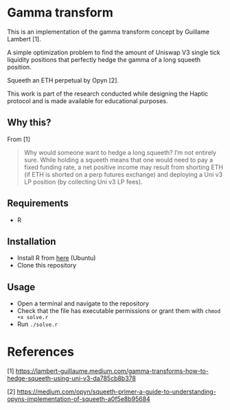 # Gamma transform

This is an implementation of the gamma transform concept by Guillame Lambert [1]. 

A simple optimization problem to find the amount of Uniswap V3 single tick liquidity positions that perfectly hedge the gamma of a long squeeth position.

Squeeth an ETH perpetual by Opyn [2].  

This work is part of the research conducted while designing the Haptic protocol and is made available for educational purposes.


## Why this? 

From [1]
> Why would someone want to hedge a long squeeth? I’m not entirely sure. While holding a squeeth means that one would need to pay a fixed funding rate, a net positive income may result from shorting ETH (if ETH is shorted on a perp futures exchange) and deploying a Uni v3 LP position (by collecting Uni v3 LP fees).

## Requirements

- R

## Installation

- Install R from [here](https://cran.r-project.org/bin/linux/ubuntu/) (Ubuntu)
- Clone this repository

## Usage

- Open a terminal and navigate to the repository
- Check that the file has executable permissions or grant them with `chmod +x solve.r`
- Run `./solve.r`


# References

[1] https://lambert-guillaume.medium.com/gamma-transforms-how-to-hedge-squeeth-using-uni-v3-da785cb8b378

[2] https://medium.com/opyn/squeeth-primer-a-guide-to-understanding-opyns-implementation-of-squeeth-a0f5e8b95684